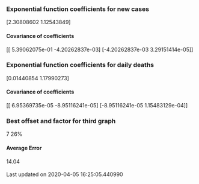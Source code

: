 <h3>Exponential function coefficients for new cases</h3>
[2.30808602 1.12543849]
<h4>Covariance of coefficients</h4>
[[ 5.39062075e-01 -4.20262837e-03]
 [-4.20262837e-03  3.29151414e-05]]
<h3>Exponential function coefficients for daily deaths</h3>
[0.01440854 1.17990273]
<h4>Covariance of coefficients</h4>
[[ 6.95369735e-05 -8.95116241e-05]
 [-8.95116241e-05  1.15483129e-04]] <br/>
<h3>Best offset and factor for third graph</h3>
7 26%
<h4>Average Error</h4>
14.04
<br /><br />Last updated on 2020-04-05 16:25:05.440990
